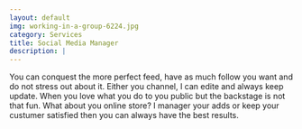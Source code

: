 ```yaml
---
layout: default
img: working-in-a-group-6224.jpg
category: Services
title: Social Media Manager 
description: |
---
```

  You can conquest the more perfect feed, have as much follow you want and do not stress out about it. Either you channel, I  can edite and always keep update. When you love what you do to you public but the backstage is not that fun. What about you online store? I manager your adds or keep your custumer satisfied then you can always have the best results. 
